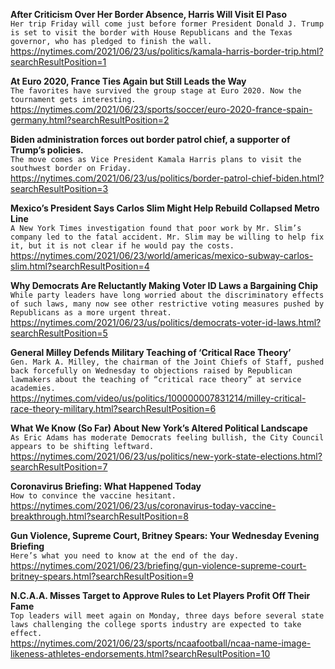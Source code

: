 **After Criticism Over Her Border Absence, Harris Will Visit El Paso**\
`Her trip Friday will come just before former President Donald J. Trump is set to visit the border with House Republicans and the Texas governor, who has pledged to finish the wall.`\
https://nytimes.com/2021/06/23/us/politics/kamala-harris-border-trip.html?searchResultPosition=1

**At Euro 2020, France Ties Again but Still Leads the Way**\
`The favorites have survived the group stage at Euro 2020. Now the tournament gets interesting.`\
https://nytimes.com/2021/06/23/sports/soccer/euro-2020-france-spain-germany.html?searchResultPosition=2

**Biden administration forces out border patrol chief, a supporter of Trump’s policies.**\
`The move comes as Vice President Kamala Harris plans to visit the southwest border on Friday.`\
https://nytimes.com/2021/06/23/us/politics/border-patrol-chief-biden.html?searchResultPosition=3

**Mexico’s President Says Carlos Slim Might Help Rebuild Collapsed Metro Line**\
`A New York Times investigation found that poor work by Mr. Slim’s company led to the fatal accident. Mr. Slim may be willing to help fix it, but it is not clear if he would pay the costs.`\
https://nytimes.com/2021/06/23/world/americas/mexico-subway-carlos-slim.html?searchResultPosition=4

**Why Democrats Are Reluctantly Making Voter ID Laws a Bargaining Chip**\
`While party leaders have long worried about the discriminatory effects of such laws, many now see other restrictive voting measures pushed by Republicans as a more urgent threat.`\
https://nytimes.com/2021/06/23/us/politics/democrats-voter-id-laws.html?searchResultPosition=5

**General Milley Defends Military Teaching of ‘Critical Race Theory’**\
`Gen. Mark A. Milley, the chairman of the Joint Chiefs of Staff, pushed back forcefully on Wednesday to objections raised by Republican lawmakers about the teaching of “critical race theory” at service academies.`\
https://nytimes.com/video/us/politics/100000007831214/milley-critical-race-theory-military.html?searchResultPosition=6

**What We Know (So Far) About New York’s Altered Political Landscape**\
`As Eric Adams has moderate Democrats feeling bullish, the City Council appears to be shifting leftward.`\
https://nytimes.com/2021/06/23/us/politics/new-york-state-elections.html?searchResultPosition=7

**Coronavirus Briefing: What Happened Today**\
`How to convince the vaccine hesitant.`\
https://nytimes.com/2021/06/23/us/coronavirus-today-vaccine-breakthrough.html?searchResultPosition=8

**Gun Violence, Supreme Court, Britney Spears: Your Wednesday Evening Briefing**\
`Here’s what you need to know at the end of the day.`\
https://nytimes.com/2021/06/23/briefing/gun-violence-supreme-court-britney-spears.html?searchResultPosition=9

**N.C.A.A. Misses Target to Approve Rules to Let Players Profit Off Their Fame**\
`Top leaders will meet again on Monday, three days before several state laws challenging the college sports industry are expected to take effect.`\
https://nytimes.com/2021/06/23/sports/ncaafootball/ncaa-name-image-likeness-athletes-endorsements.html?searchResultPosition=10

